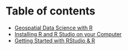 # Table of contents

* [Geospatial Data Science with R](README.md)
* [Installing R and R Studio on your Computer](an-introduction-to-r-from-a-spatial-perspective.md)
* [Getting Started with RStudio & R](getting-started-with-r.md)

